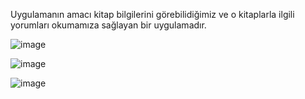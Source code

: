 Uygulamanın amacı kitap bilgilerini görebilidiğimiz ve o kitaplarla ilgili yorumları okumamıza sağlayan bir uygulamadır.


![image](https://github.com/alican133/Online-Kitap-Okuma-Sistemi/assets/169036709/cb0bfc57-8f86-4b0b-a579-bcf2e110777d)



![image](https://github.com/alican133/Online-Kitap-Okuma-Sistemi/assets/169036709/33e9255c-4556-4626-b681-7b101551fee7)



![image](https://github.com/alican133/Online-Kitap-Okuma-Sistemi/assets/169036709/ed5890dd-878a-41ce-8f98-3bc5b7b28a2e)






